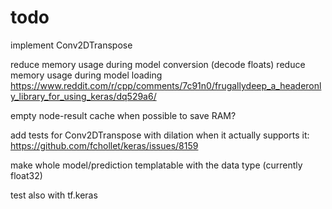 # todo

implement Conv2DTranspose

reduce memory usage during model conversion (decode floats)
reduce memory usage during model loading
https://www.reddit.com/r/cpp/comments/7c91n0/frugallydeep_a_headeronly_library_for_using_keras/dq529a6/

empty node-result cache when possible to save RAM?

add tests for Conv2DTranspose with dilation when it actually supports it: https://github.com/fchollet/keras/issues/8159

make whole model/prediction templatable with the data type (currently float32)

test also with tf.keras